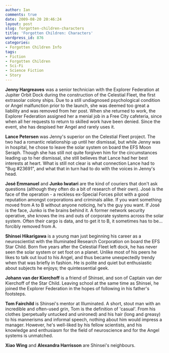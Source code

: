 ```yaml
---
author: Ian
comments: true
date: 2009-08-20 20:46:24
layout: post
slug: forgotten-children-characters
title: 'Forgotten Children: Characters'
wordpress_id: 876
categories:
- Forgotten Children Info
tags:
- Fiction
- Forgotten Children
- Sci-Fi
- Science Fiction
- Story
---
```


<p><b>Jenny Hargreaves</b> was a senior technician with the Explorer Federation at Jupiter Orbit Dock during the construction of the Celestial Fleet, the first extrasolar colony ships.  Due to a still undiagnosed psychological condition or Angel malfunction prior to the launch, she was deemed too great a liability and was removed from her post.  When she returned to work, the Explorer Federation assigned her a menial job in a Free City cafeteria, since when all her requests to return to skilled work have been denied.  Since the event, she has despised her Angel and rarely uses it.</p>
<p><b>Lance Petersen</b> was Jenny&#039;s superior on the Celestial Fleet project.  The two had a romantic relationship up until her dismissal, but while Jenny was in hospital, he chose to leave the solar system on board the EFS Moon Seraph.  Though she has still not quite forgiven him for the circumstances leading up to her dismissal, she still believes that Lance had her best interests at heart.  What is still not clear is what connection Lance had to "Bug #23691", and what that in turn had to do with the voices in Jenny&#039;s head.</p>
<p><b>José Emmanuel</b> and <b>Junko Iwatari</b> are the kind of couriers that don&#039;t ask questions (although they often do a bit of research of their own).  José is the face of the operation - a reckless ex-Special Forces pilot with a good reputation amongst corporations and criminals alike.  If you want something moved from A to B without anyone noticing, he&#039;s the guy you want.  If José is the face, Junko is the brains behind it.  A former network security operative, she knows the ins and outs of corporate systems across the solar system.  Often their cargo is data, and to get it to B, it sometimes has to be... forcibly removed from A.</p>
<p><b>Shinsei Hikarigawa</b> is a young man just beginning his career as a neuroscientist with the Illuminated Research Corporation on board the EFS Star Child.  Born five years after the Celestial Fleet left dock, he has never seen the solar system or set foot on a planet.  Unlike most of his peers he likes to talk out loud to his Angel, and thus became unexpectedly trendy when that was briefly in fashion.  He is polite and quiet but enthusiastic about subjects he enjoys; the quintessential geek.</p>
<p><b>Johann van der Kierchoff</b> is a friend of Shinsei, and son of Captain van der Kierchoff of the Star Child.  Leaving school at the same time as Shinsei, he joined the Explorer Federation in the hopes of following in his father&#039;s footsteps.</p>
<p><b>Tom Fairchild</b> is Shinsei&#039;s mentor at Illuminated.  A short, stout man with an incredible and often-used grin, Tom is the definition of &#039;casual&#039;.  From his clothes (perpetually untucked and unironed) and his hair (long and greasy) to his mannerisms and informal speech, nothing about him would impress a manager.  However, he&#039;s well-liked by his fellow scientists, and his knowledge and enthusiasm for the field of neuroscience and for the Angel systems is unmatched.</p>
<p><b>Xiao Wing</b> and <b>Alexandra Harrisson</b> are Shinsei&#039;s neighbours.</p>